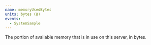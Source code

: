 ```yaml
---
name: memoryUsedBytes
units: bytes (B)
events:
  - SystemSample
---
```


The portion of available memory that is in use on this server, in bytes.